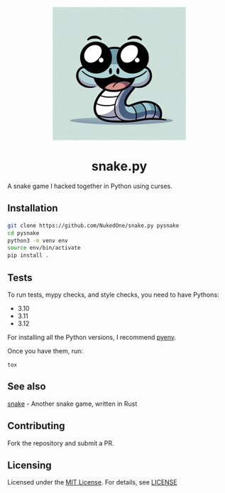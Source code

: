 <p align="center">
  <img src="https://raw.githubusercontent.com/NukedOne/snake.py/master/snake.png" alt="snake"/>
</p>

<h1 align="center">snake.py</h1>

A snake game I hacked together in Python using curses.

## Installation

```sh
git clone https://github.com/NukedOne/snake.py pysnake
cd pysnake
python3 -m venv env
source env/bin/activate
pip install .
```

## Tests

To run tests, mypy checks, and style checks, you need to have Pythons:

- 3.10
- 3.11
- 3.12

For installing all the Python versions, I recommend [pyenv](https://github.com/pyenv/pyenv).

Once you have them, run:

```
tox
```

## See also

[snake](https://github.com/NukedOne/snake) - Another snake game, written in Rust

## Contributing

Fork the repository and submit a PR.

## Licensing

Licensed under the [MIT License](https://opensource.org/licenses/MIT). For details, see [LICENSE](https://github.com/NukedOne/snake.py/blob/master/LICENSE)
